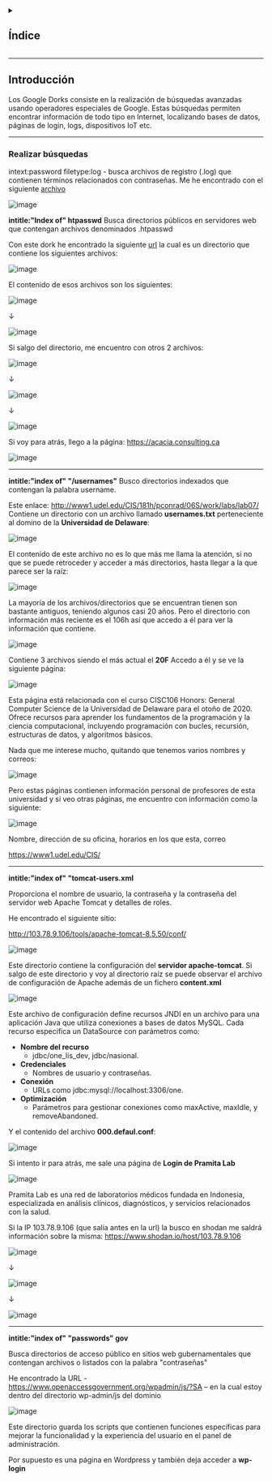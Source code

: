 <details>
  <summary><h2>Índice</h2></summary>
  
 - [Introducción](#introducción)
</details>

---

## Introducción

Los Google Dorks consiste en la realización de búsquedas avanzadas usando operadores especiales de Google. 
Estas búsquedas permiten encontrar información de todo tipo en Internet, localizando bases de datos, páginas de login, logs, dispositivos IoT etc.

---

### Realizar búsquedas

intext:password filetype:log - busca archivos de registro (.log) que contienen términos relacionados con contraseñas. 
Me he encontrado con el siguiente [archivo](https://kc.200888net.com/Operate/xiaochengxu/source/runtime/log/202405/05_sql.log)

![image](https://github.com/user-attachments/assets/e48dea49-ec58-4f7b-935b-0215f28e4b7b)

**intitle:"Index of" htpasswd** 
Busca directorios públicos en servidores web que contengan archivos denominados .htpasswd

Con este dork he encontrado la siguiente [url](https://acaciaconsulting.ca/private/phpmyadmin/) la cual es un directorio que contiene los siguientes archivos:

![image](https://github.com/user-attachments/assets/4fd2b592-6772-4088-b404-6c800adcc280)

El contenido de esos archivos son los siguientes: 

![image](https://github.com/user-attachments/assets/bcac5c5a-54d7-4f05-9a3c-73a90ed43cdd)

↓

![image](https://github.com/user-attachments/assets/63e6163e-dfe0-473d-844a-8c7fe4e4e7cf)

Si salgo del directorio, me encuentro con otros 2 archivos: 

![image](https://github.com/user-attachments/assets/ae5492cc-c879-4a59-beaa-63bc72cd85c3)

↓

![image](https://github.com/user-attachments/assets/26d88ea1-d010-420c-bd0f-7fc1910991bf)

↓

![image](https://github.com/user-attachments/assets/9d8fa8ac-abdb-4e03-a108-2e03a69f0ea4)

Si voy para atrás, llego a la página: https://acacia.consulting.ca

![image](https://github.com/user-attachments/assets/0190e723-2eb2-46e7-9d95-250c1fa14e7b)

---

**intitle:"index of" "/usernames"** 
Busco directorios indexados que contengan la palabra username.

Este enlace: http://www1.udel.edu/CIS/181h/pconrad/06S/work/labs/lab07/
Contiene un directorio con un archivo llamado **usernames.txt** perteneciente al domino de la **Universidad de Delaware**:

![image](https://github.com/user-attachments/assets/e9c71c59-8119-4dc5-a17b-2786aa583763)

El contenido de este archivo no es lo que más me llama la atención, si no que se puede retroceder y acceder a más directorios, hasta llegar a la que parece ser la raíz: 

![image](https://github.com/user-attachments/assets/af19b187-6590-46fa-86c8-8a70b35a82ab)

La mayoría de los archivos/directorios que se encuentran tienen son bastante antiguos, teniendo algunos casi 20 años. 
Pero el directorio con información más reciente es el 106h así que accedo a él para ver la información que contiene.

![image](https://github.com/user-attachments/assets/2545e52d-55a8-4ead-ac12-3879accc42e6)

Contiene 3 archivos siendo el más actual el **20F** 
Accedo a él y se ve la siguiente página:

![image](https://github.com/user-attachments/assets/6b655096-003c-4650-98ba-67e1a49c4abe)

Esta página está relacionada con el curso CISC106 Honors: General Computer Science de la Universidad de Delaware para el otoño de 2020. Ofrece recursos para aprender los fundamentos de la programación y la ciencia computacional, incluyendo programación con bucles, recursión, estructuras de datos, y algoritmos básicos. 

Nada que me interese mucho, quitando que tenemos varios nombres y correos: 

![image](https://github.com/user-attachments/assets/62ffd2f9-a739-457d-b63c-758cb1a114b3)

Pero estas páginas contienen información personal de profesores de esta universidad y si veo otras páginas, me encuentro con información como la siguiente: 

![image](https://github.com/user-attachments/assets/84f1608b-4845-4a15-a5d0-2c863158cb71)

Nombre, dirección de su oficina, horarios en los que esta, correo

https://www1.udel.edu/CIS/

---

**intitle:"index of" "tomcat-users.xml**

Proporciona el nombre de usuario, la contraseña y la contraseña del servidor web Apache Tomcat y detalles de roles.

He encontrado el siguiente sitio:

http://103.78.9.106/tools/apache-tomcat-8.5.50/conf/

![image](https://github.com/user-attachments/assets/12c808f6-4982-4734-917e-28913754ad05)

Este directorio contiene la configuración del **servidor apache-tomcat**. 
Si salgo de este directorio y voy al directorio raíz se puede observar el archivo de configuración de Apache además de un fichero **content.xml** 

![image](https://github.com/user-attachments/assets/96ef1fbd-636c-4720-ba7a-fb3f1c22fa27)

Este archivo de configuración define recursos JNDI en un archivo **<Context>** para una aplicación Java que utiliza conexiones a bases de datos MySQL. 
Cada recurso especifica un DataSource con parámetros como: 

- **Nombre del recurso**
  -  jdbc/one_lis_dev, jdbc/nasional.
- **Credenciales**
  - Nombres de usuario y contraseñas.
- **Conexión**
  -  URLs como jdbc:mysql://localhost:3306/one.
- **Optimización**
  -  Parámetros para gestionar conexiones como maxActive, maxIdle, y removeAbandoned. 

Y el contenido del archivo **000.defaul.conf**:

![image](https://github.com/user-attachments/assets/8017f730-9cc1-4254-b391-b043a2ce99c1)

Si intento ir para atrás, me sale una página de **Login de Pramita Lab**

![image](https://github.com/user-attachments/assets/723ecbfc-a774-4773-aa9c-0475e6eca2f7)

Pramita Lab es una red de laboratorios médicos fundada en Indonesia, especializada en análisis clínicos, diagnósticos, y servicios relacionados con la salud.

Si la IP 103.78.9.106 (que salía antes en la url) la busco en shodan me saldrá información sobre la misma: https://www.shodan.io/host/103.78.9.106 

![image](https://github.com/user-attachments/assets/adeabbc0-ec95-4f74-a03e-f0e4653a9fc2)

↓

![image](https://github.com/user-attachments/assets/f7da6e79-0ea2-430e-9236-530a4e164709)

↓

![image](https://github.com/user-attachments/assets/d3518840-e444-4ca8-bae7-9edae03ab7ef)

---

**intitle:"index of" "passwords" gov**

Busca directorios de acceso público en sitios web gubernamentales que contengan archivos o listados con la palabra "contraseñas"

He encontrado la URL - https://www.openaccessgovernment.org/wpadmin/js/?SA – en la cual estoy dentro del directorio wp-admin/js del dominio 

![image](https://github.com/user-attachments/assets/77fe24dc-d75d-4bef-87f5-6f81e68809b5)

Este directorio guarda los scripts que contienen funciones específicas para mejorar la funcionalidad y la experiencia del usuario en el panel de administración.

Por supuesto es una página en Wordpress y también deja acceder a **wp-login** 



